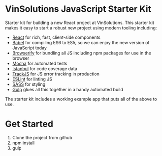 # VinSolutions JavaScript Starter Kit
Starter kit for building a new React project at VinSolutions. This starter kit makes it easy to start a robust new project using modern tooling including:

* [React](https://facebook.github.io/react/) for rich, fast, client-side components  
* [Babel](http://babeljs.io) for compiling ES6 to ES5, so we can enjoy the new version of JavaScript today  
* [Browserify](http://browserify.org/) for bundling all JS including npm packages for use in the browser  
* [Mocha](http://mochajs.org) for automated tests
* [Istanbul](https://github.com/gotwarlost/istanbul) for code coverage data
* [TrackJS](http://trackjs.com) for JS error tracking in production  
* [ESLint](http://eslint.org/) for linting JS  
* [SASS](http://sass-lang.com/) for styling  
* [Gulp](http://gulpjs.com) glues all this together in a handy automated build

The starter kit includes a working example app that puts all of the above to use.

# Get Started
1. Clone the project from github
2. npm install
3. gulp
